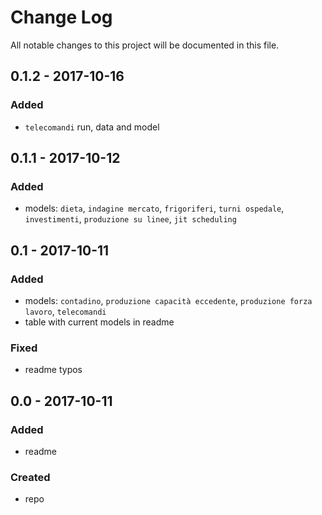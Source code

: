 # Change Log
All notable changes to this project will be documented in this file.

## 0.1.2 - 2017-10-16

### Added
- `telecomandi` run, data and model

## 0.1.1 - 2017-10-12

### Added
- models: `dieta`, `indagine mercato`, `frigoriferi`, `turni ospedale`, `investimenti`, `produzione su linee`, `jit scheduling`

## 0.1 - 2017-10-11

### Added
- models: `contadino`, `produzione capacità eccedente`, `produzione forza lavoro`, `telecomandi`
- table with current models in readme

### Fixed
- readme typos

## 0.0 - 2017-10-11

### Added
- readme

### Created
- repo
